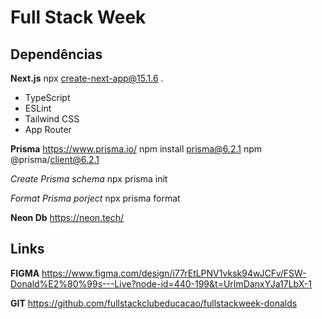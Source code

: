 # Full Stack Week

## Dependências 
**Next.js**
npx create-next-app@15.1.6 .

- TypeScript
- ESLint
- Tailwind CSS
- App Router

**Prisma**
https://www.prisma.io/
npm install prisma@6.2.1
npm @prisma/client@6.2.1 

_Create Prisma schema_
npx prisma init

_Format Prisma porject_
npx prisma format

**Neon Db**
https://neon.tech/


## Links
**FIGMA**
https://www.figma.com/design/i77rEtLPNV1vksk94wJCFv/FSW-Donald%E2%80%99s---Live?node-id=440-199&t=UrImDanxYJa17LbX-1

**GIT**
https://github.com/fullstackclubeducacao/fullstackweek-donalds